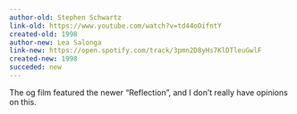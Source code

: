 ```yaml
---
author-old: Stephen Schwartz
link-old: https://www.youtube.com/watch?v=td44oOifntY
created-old: 1998
author-new: Lea Salonga
link-new: https://open.spotify.com/track/3pmn2D8yHs7KlDTleuGwlF
created-new: 1998
succeded: new
---
```


The og film featured the newer “Reflection”, and I don’t really have opinions on this.
